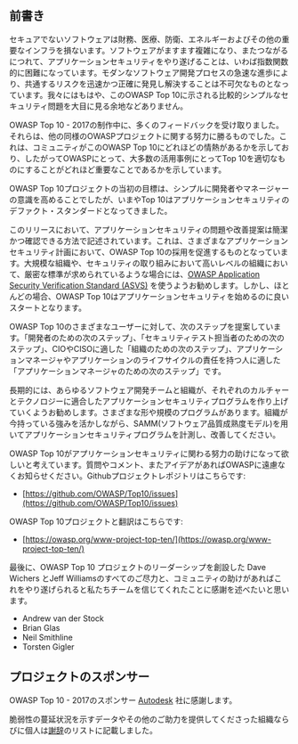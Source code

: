 ## 前書き

セキュアでないソフトウェアは財務、医療、防衛、エネルギーおよびその他の重要なインフラを損ないます。ソフトウェアがますます複雑になり、またつながるにつれて、アプリケーションセキュリティをやり遂げることは、いわば指数関数的に困難になっています。モダンなソフトウェア開発プロセスの急速な進歩により、共通するリスクを迅速かつ正確に発見し解決することは不可欠なものとなっています。我々にはもはや、このOWASP Top 10に示される比較的シンプルなセキュリティ問題を大目に見る余地などありません。

OWASP Top 10 - 2017の制作中に、多くのフィードバックを受け取りました。それらは、他の同様のOWASPプロジェクトに関する努力に勝るものでした。これは、コミュニティがこのOWASP Top 10にどれほどの情熱があるかを示しており、したがってOWASPにとって、大多数の活用事例にとってTop 10を適切なものにすることがどれほど重要なことであるかを示しています。

OWASP Top 10プロジェクトの当初の目標は、シンプルに開発者やマネージャーの意識を高めることでしたが、いまやTop 10はアプリケーションセキュリティのデファクト・スタンダードとなってきました。

このリリースにおいて、アプリケーションセキュリティの問題や改善提案は簡潔かつ確認できる方法で記述されています。これは、さまざまなアプリケーションセキュリティ計画において、OWASP Top 10の採用を促進するものとなっています。大規模な組織や、セキュリティの取り組みにおいて高いレベルの組織において、厳密な標準が求められているような場合には、[OWASP Application Security Verification Standard (ASVS)](https://owasp.org/www-project-application-security-verification-standard/) を使うようお勧めします。しかし、ほとんどの場合、OWASP Top 10はアプリケーションセキュリティを始めるのに良いスタートとなります。

OWASP Top 10のさまざまなユーザーに対して、次のステップを提案しています。「開発者のための次のステップ」、「セキュリティテスト担当者のための次のステップ」、CIOやCISOに適した「組織のための次のステップ」、アプリケーションマネージャやアプリケーションのライフサイクルの責任を持つ人に適した「アプリケーションマネージャのための次のステップ」です。

長期的には、あらゆるソフトウェア開発チームと組織が、それぞれのカルチャーとテクノロジーに適合したアプリケーションセキュリティプログラムを作り上げていくようお勧めします。さまざまな形や規模のプログラムがあります。組織が今持っている強みを活かしながら、SAMM(ソフトウェア品質成熟度モデル)を用いてアプリケーションセキュリティプログラムを計測し、改善してください。

OWASP Top 10がアプリケーションセキュリティに関わる努力の助けになって欲しいと考えています。質問やコメント、またアイデアがあればOWASPに遠慮なくお知らせください。Githubプロジェクトレポジトリはこちらです: 

- [https://github.com/OWASP/Top10/issues](https://github.com/OWASP/Top10/issues)

OWASP Top 10プロジェクトと翻訳はこちらです:

- [https://owasp.org/www-project-top-ten/](https://owasp.org/www-project-top-ten/)

最後に、OWASP Top 10 プロジェクトのリーダーシップを創設した Dave Wichers とJeff Williamsのすべてのご尽力と、コミュニティの助けがあればこれをやり遂げられると私たちチームを信じてくれたことに感謝を述べたいと思います。

- Andrew van der Stock
- Brian Glas
- Neil Smithline
- Torsten Gigler

## プロジェクトのスポンサー
OWASP Top 10 - 2017のスポンサー [Autodesk](https://www.autodesk.com) 社に感謝します。

脆弱性の蔓延状況を示すデータやその他のご助力を提供してくださった組織ならびに個人は[謝辞](0xd1-data-contributors.md)のリストに記載しました。
